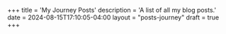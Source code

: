 +++
title = 'My Journey Posts'
description = 'A list of all my blog posts.'
date = 2024-08-15T17:10:05-04:00
layout = "posts-journey"
draft = true
+++
